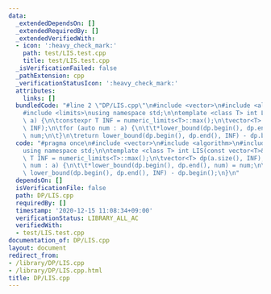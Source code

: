 ```yaml
---
data:
  _extendedDependsOn: []
  _extendedRequiredBy: []
  _extendedVerifiedWith:
  - icon: ':heavy_check_mark:'
    path: test/LIS.test.cpp
    title: test/LIS.test.cpp
  _isVerificationFailed: false
  _pathExtension: cpp
  _verificationStatusIcon: ':heavy_check_mark:'
  attributes:
    links: []
  bundledCode: "#line 2 \"DP/LIS.cpp\"\n#include <vector>\n#include <algorithm>\n\
    #include <limits>\nusing namespace std;\n\ntemplate <class T> int LIS(const vector<T>&\
    \ a) {\n\tconstexpr T INF = numeric_limits<T>::max();\n\tvector<T> dp(a.size(),\
    \ INF);\n\tfor (auto num : a) {\n\t\t*lower_bound(dp.begin(), dp.end(), num) =\
    \ num;\n\t}\n\treturn lower_bound(dp.begin(), dp.end(), INF) - dp.begin();\n}\n"
  code: "#pragma once\n#include <vector>\n#include <algorithm>\n#include <limits>\n\
    using namespace std;\n\ntemplate <class T> int LIS(const vector<T>& a) {\n\tconstexpr\
    \ T INF = numeric_limits<T>::max();\n\tvector<T> dp(a.size(), INF);\n\tfor (auto\
    \ num : a) {\n\t\t*lower_bound(dp.begin(), dp.end(), num) = num;\n\t}\n\treturn\
    \ lower_bound(dp.begin(), dp.end(), INF) - dp.begin();\n}\n"
  dependsOn: []
  isVerificationFile: false
  path: DP/LIS.cpp
  requiredBy: []
  timestamp: '2020-12-15 11:08:34+09:00'
  verificationStatus: LIBRARY_ALL_AC
  verifiedWith:
  - test/LIS.test.cpp
documentation_of: DP/LIS.cpp
layout: document
redirect_from:
- /library/DP/LIS.cpp
- /library/DP/LIS.cpp.html
title: DP/LIS.cpp
---
```

